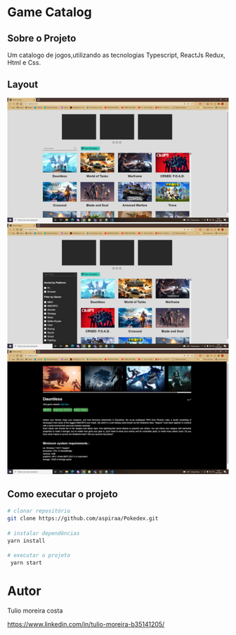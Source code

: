 # Game Catalog





## Sobre o Projeto

Um catalogo de jogos,utilizando as tecnologias Typescript, ReactJs Redux, Html e Css.


  
 ## Layout 
![imagem1](https://github.com/aspiraa/game-catalog/blob/main/src/assets/print01.png)
![imagem2](https://github.com/aspiraa/game-catalog/blob/main/src/assets/print02.png)
![imagem3](https://github.com/aspiraa/game-catalog/blob/main/src/assets/print03.png)
 
 
 
 ## Como executar o projeto
 
 ```bash
 # clonar repositório  
 git clone https://github.com/aspiraa/Pokedex.git
 
 # instalar dependências 
 yarn install
 
 # executar o projeto
  yarn start
 ```

# Autor

Tulio moreira costa

https://www.linkedin.com/in/tulio-moreira-b35141205/
